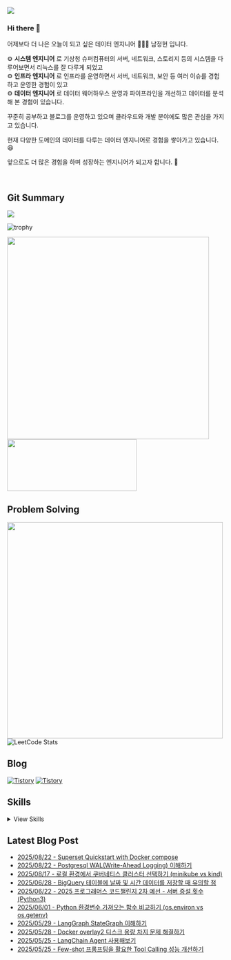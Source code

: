 ![](https://hits.seeyoufarm.com/api/count/incr/badge.svg?url=https%3A%2F%2Fgithub.com%2Fjaynamm%2Fhit-counter&count_bg=%23000000&title_bg=%23000000&icon=macys.svg&icon_color=%23FFFFFF&title=hits&edge_flat=false)

### Hi there 👋  
어제보다 더 나은 오늘이 되고 싶은 데이터 엔지니어 🧑🏻‍💻 남정현 입니다.  

⚙︎ **시스템 엔지니어** 로 기상청 슈퍼컴퓨터의 서버, 네트워크, 스토리지 등의 시스템을 다루어보면서 리눅스를 잘 다루게 되었고  
⚙︎ **인프라 엔지니어** 로 인프라를 운영하면서 서버, 네트워크, 보안 등 여러 이슈를 경험하고 운영한 경험이 있고  
⚙︎ **데이터 엔지니어** 로 데이터 웨어하우스 운영과 파이프라인을 개선하고 데이터를 분석해 본 경험이 있습니다.
  
꾸준히 공부하고 블로그를 운영하고 있으며 클라우드와 개발 분야에도 많은 관심을 가지고 있습니다.

현재 다양한 도메인의 데이터를 다루는 데이터 엔지니어로 경험을 쌓아가고 있습니다. 😆    

앞으로도 더 많은 경험을 하며 성장하는 엔지니어가 되고자 합니다. 👏   

<br>
  
Git Summary
---
![](http://github-profile-summary-cards.vercel.app/api/cards/profile-details?username=jaynamm&theme=zenburn)  
<!-- 
![](http://github-profile-summary-cards.vercel.app/api/cards/repos-per-language?username=jaynamm&theme=zenburn)
![](http://github-profile-summary-cards.vercel.app/api/cards/most-commit-language?username=jaynamm&theme=zenburn)  
![](http://github-profile-summary-cards.vercel.app/api/cards/stats?username=jaynamm&theme=zenburn) 
![](http://github-profile-summary-cards.vercel.app/api/cards/productive-time?username=jaynamm&theme=zenburn&utcOffset=8)
-->

![trophy](https://github-profile-trophy.vercel.app/?username=ryo-ma&theme=chalk&column=5)
  
<a href="https://github.com/devxb/gitanimals"><img src="https://render.gitanimals.org/farms/jaynamm" width="468"/></a>
<a href="https://github.com/devxb/gitanimals">
  <img
    src="https://render.gitanimals.org/lines/jaynamm?pet-id=600908537971297727"
    width="300"
    height="120"
  />
</a>
  
     
Problem Solving
---
<a href="https://solved.ac/profile/jaynam"><img width="500px" src="https://github-readme-solvedac-hyp3rflow.vercel.app/api/?handle=jaynam"></a>  
![LeetCode Stats](https://leetcard.jacoblin.cool/jaynam?theme=unicorn&font=Noto%20Sans&ext=heatmap)  
 
Blog
---
[![Tistory](https://img.shields.io/badge/(구)제이로그-000000.svg?style=for-the-badge&logo=Tistory&logoColor=white&width=300)](https://jaynamm.tistory.com/)
[![Tistory](https://img.shields.io/badge/제이로그-000000.svg?style=for-the-badge&logo=Tistory&logoColor=white&width=300)](https://iavlog.tistory.com/)

Skills
---

<details>
<summary>View Skills</summary>

* OS  
![Linux](https://img.shields.io/badge/Linux-FCC624.svg?&style=for-the-badge&logo=Linux&logoColor=white)
![CentOS](https://img.shields.io/badge/CentOS-262577.svg?&style=for-the-badge&logo=CentOS&logoColor=white)
![Ubuntu](https://img.shields.io/badge/Ubuntu-E95420.svg?&style=for-the-badge&logo=Ubuntu&logoColor=white)  

* Programming Language  
![Python](https://img.shields.io/badge/Python-3776AB.svg?&style=for-the-badge&logo=Python&logoColor=white)
![Numpy](https://img.shields.io/badge/Numpy-013243.svg?&style=for-the-badge&logo=Numpy&logoColor=white)
![Pandas](https://img.shields.io/badge/Pandas-150458.svg?&style=for-the-badge&logo=Pandas&logoColor=white)
![Polars](https://img.shields.io/badge/Polars-CD792C.svg?style=for-the-badge&logo=Polars&logoColor=white)  

* Database  
![Mysql](https://img.shields.io/badge/Mysql-4479A1.svg?&style=for-the-badge&logo=Mysql&logoColor=white)
![PostgreSQL](https://img.shields.io/badge/PostgreSQL-4169E1.svg?&style=for-the-badge&logo=PostgreSQL&logoColor=white)

* Web  
![Spring Boot](https://img.shields.io/badge/springboot-6DB33F.svg?&style=for-the-badge&logo=springboot&logoColor=white)
![React](https://img.shields.io/badge/react-61DAFB.svg?&style=for-the-badge&logo=react&logoColor=white)
![Django](https://img.shields.io/badge/Django-092E20.svg?&style=for-the-badge&logo=Django&logoColor=white)
![FastAPI](https://img.shields.io/badge/FastAPI-009688.svg?style=for-the-badge&logo=FastAPI&logoColor=white)
![Streamlit](https://img.shields.io/badge/Streamlit-FF4B4B.svg?style=for-the-badge&logo=Streamlit&logoColor=white)  

* Data Engineering  
![Apache Hadoop](https://img.shields.io/badge/Apache%20Hadoop-66CCFF.svg?style=for-the-badge&logo=Apache-Hadoop&logoColor=black)
![Apache Hive](https://img.shields.io/badge/Apache%20Hive-FDEE21.svg?style=for-the-badge&logo=Apache-Hive&logoColor=black)
![Presto](https://img.shields.io/badge/Presto-5890FF.svg?&style=for-the-badge&logo=Presto&logoColor=white)
![Airflow](https://img.shields.io/badge/Airflow-017CEE.svg?&style=for-the-badge&logo=Apache%20Airflow&logoColor=white)
![Spark](https://img.shields.io/badge/Spark-E25A1C.svg?&style=for-the-badge&logo=Apache%20Spark&logoColor=white)
![Trino](https://img.shields.io/badge/Trino-DD00A1.svg?style=for-the-badge&logo=Trino&logoColor=white)  

* Container Application  
![Docker](https://img.shields.io/badge/Docker-2496ED.svg?&style=for-the-badge&logo=Docker&logoColor=white)
![Kubernetes](https://img.shields.io/badge/Kubernetes-326CE5.svg?&style=for-the-badge&logo=Kubernetes&logoColor=white)

* Cloud Service  
![AWS](https://img.shields.io/badge/AWS-232F3E.svg?&style=for-the-badge&logo=Amazon%20AWS&logoColor=white)
![Google Cloud](https://img.shields.io/badge/Google%20Cloud-4285F4.svg?&style=for-the-badge&logo=Google%20Cloud&logoColor=white)  
  
* Collaboration tools  
![Slack](https://img.shields.io/badge/Slack-4A154B.svg?&style=for-the-badge&logo=Slack&logoColor=white)
![Jira](https://img.shields.io/badge/Jira-0052CC.svg?&style=for-the-badge&logo=Jira&logoColor=white)
![Confluence](https://img.shields.io/badge/Confluence-172B4D.svg?&style=for-the-badge&logo=Confluence&logoColor=white)  
</details>

Latest Blog Post
---
- [2025/08/22 - Superset Quickstart with Docker compose](https://iavlog.tistory.com/entry/Superset-Quickstart-with-Docker-compose)
- [2025/08/22 - Postgresql WAL(Write-Ahead Logging) 이해하기](https://iavlog.tistory.com/entry/Postgresql-WALWrite-Ahead-Logging-%EC%9D%B4%ED%95%B4%ED%95%98%EA%B8%B0)
- [2025/08/17 - 로컬 환경에서 쿠버네티스 클러스터 선택하기 (minikube vs kind)](https://iavlog.tistory.com/entry/%EB%A1%9C%EC%BB%AC-%ED%99%98%EA%B2%BD%EC%97%90%EC%84%9C-%EC%BF%A0%EB%B2%84%EB%84%A4%ED%8B%B0%EC%8A%A4-%ED%81%B4%EB%9F%AC%EC%8A%A4%ED%84%B0-%EC%84%A0%ED%83%9D%ED%95%98%EA%B8%B0-minikube-vs-kind)
- [2025/06/28 - BigQuery 테이블에 날짜 및 시간 데이터를 저장할 때 유의할 점](https://iavlog.tistory.com/entry/BigQuery-%ED%85%8C%EC%9D%B4%EB%B8%94%EC%97%90-%EB%82%A0%EC%A7%9C-%EB%B0%8F-%EC%8B%9C%EA%B0%84-%EB%8D%B0%EC%9D%B4%ED%84%B0%EB%A5%BC-%EC%A0%80%EC%9E%A5%ED%95%A0-%EB%95%8C-%EC%9C%A0%EC%9D%98%ED%95%A0-%EC%A0%90)
- [2025/06/22 - 2025 프로그래머스 코드챌린지 2차 예선 - 서버 증설 횟수 (Python3)](https://iavlog.tistory.com/entry/2025-%ED%94%84%EB%A1%9C%EA%B7%B8%EB%9E%98%EB%A8%B8%EC%8A%A4-%EC%BD%94%EB%93%9C%EC%B1%8C%EB%A6%B0%EC%A7%80-2%EC%B0%A8-%EC%98%88%EC%84%A0-%EC%84%9C%EB%B2%84-%EC%A6%9D%EC%84%A4-%ED%9A%9F%EC%88%98-Python3)
- [2025/06/01 - Python 환경변수 가져오는 함수 비교하기 (os.environ vs os.getenv)](https://iavlog.tistory.com/entry/Python-%ED%99%98%EA%B2%BD%EB%B3%80%EC%88%98-%EA%B0%80%EC%A0%B8%EC%98%A4%EB%8A%94-%ED%95%A8%EC%88%98-%EB%B9%84%EA%B5%90%ED%95%98%EA%B8%B0-osenviron-vs-osgetenv)
- [2025/05/29 - LangGraph StateGraph 이해하기](https://iavlog.tistory.com/entry/LangGraph-StateGraph-%EC%9D%B4%ED%95%B4%ED%95%98%EA%B8%B0)
- [2025/05/28 - Docker overlay2 디스크 용량 차지 문제 해결하기](https://iavlog.tistory.com/entry/Docker-overlay2-%EB%94%94%EC%8A%A4%ED%81%AC-%EC%9A%A9%EB%9F%89-%EC%B0%A8%EC%A7%80-%EB%AC%B8%EC%A0%9C-%ED%95%B4%EA%B2%B0%ED%95%98%EA%B8%B0)
- [2025/05/25 - LangChain Agent 사용해보기](https://iavlog.tistory.com/entry/LangChain-Agent-%EC%82%AC%EC%9A%A9%ED%95%B4%EB%B3%B4%EA%B8%B0)
- [2025/05/25 - Few-shot 프롬프팅을 활요한 Tool Calling 성능 개선하기](https://iavlog.tistory.com/entry/Few-shot-%ED%94%84%EB%A1%AC%ED%94%84%ED%8C%85%EC%9D%84-%ED%99%9C%EC%9A%94%ED%95%9C-Tool-Calling-%EC%84%B1%EB%8A%A5-%EA%B0%9C%EC%84%A0%ED%95%98%EA%B8%B0)
